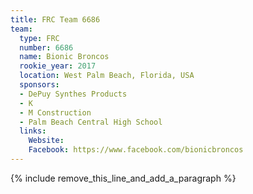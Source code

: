 ```yaml
---
title: FRC Team 6686
team:
  type: FRC
  number: 6686
  name: Bionic Broncos
  rookie_year: 2017
  location: West Palm Beach, Florida, USA
  sponsors:
  - DePuy Synthes Products
  - K
  - M Construction
  - Palm Beach Central High School
  links:
    Website: 
    Facebook: https://www.facebook.com/bionicbroncos
---
```


{% include remove_this_line_and_add_a_paragraph %}